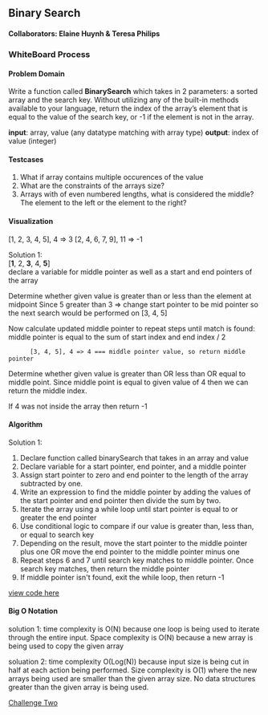 ## Binary Search

#### Collaborators: Elaine Huynh & Teresa Philips

### WhiteBoard Process

#### Problem Domain

Write a function called **BinarySearch** which takes in 2 parameters: a sorted array and the search key. Without utilizing any of the built-in methods available to your language, return the index of the array’s element that is equal to the value of the search key, or -1 if the element is not in the array.

  **input**: array, value (any datatype matching with array type)
  **output**: index of value (integer)

#### Testcases
  1. What if array contains multiple occurences of the value
  2. What are the constraints of the arrays size?
  3. Arrays with of even numbered lengths, what is considered the middle? The element to the left or the element to the right?

#### Visualization
  [1, 2, 3, 4, 5], 4 => 3         [2, 4, 6, 7, 9], 11 => -1

  Solution 1:
  <br>
  [**1**, 2, **3**, 4, **5**]
  <br>
  declare a variable for middle pointer as well as a start and end pointers of the array

  Determine whether given value is greater than or less than the element at midpoint
  Since 5 greater than 3 => change start pointer to be mid pointer so the next search would be performed on [3, 4, 5]

  Now calculate updated middle pointer to repeat steps until match is found:
  middle pointer is equal to the sum of start index and end index / 2


          [3, 4, 5], 4 => 4 === middle pointer value, so return middle pointer
  Determine whether given value is greater than OR less than OR equal to middle point. Since middle point is equal to given value of 4 then we can return the middle index.

  If 4 was not inside the array then return -1

#### Algorithm
Solution 1:
  1. Declare function called binarySearch that takes in an array and value
  2. Declare variable for a start pointer, end pointer, and a middle pointer
  3. Assign start pointer to zero and end pointer to the length of the array subtracted by one.
  4. Write an expression to find the middle pointer by adding the values of the start pointer and end pointer then divide the sum by two.
  5. Iterate the array using a while loop until start pointer is equal to or greater the end pointer
  6. Use conditional logic to compare if our value is greater than, less than, or equal to search key
  7. Depending on the result, move the start pointer to the middle pointer plus one OR move the end pointer to the middle pointer minus one
  8. Repeat steps 6 and 7 until search key matches to middle pointer. Once search key matches, then return the middle pointer
  9. If middle pointer isn't found, exit the while loop, then return -1

  [view code here](./binarySearch.js)


#### Big O Notation
solution 1: time complexity is O(N) because one loop is being used to iterate through the entire input. Space complexity is O(N) because a new array is being used to copy the given array

soluation 2: time complexity O(Log(N)) because input size is being cut in half at each action being performed. Size complexity is O(1) where the new arrays being used are smaller than the given array size. No data structures greater than the given array is being used.

[Challenge Two](https://firebasestorage.googleapis.com/v0/b/remo-conference.appspot.com/o/Event%2FChatMedia%2Fjie6qqcf59o%2F9_20_22%20Challenge%20Two.png?alt=media&token=07b66403-f48a-42cb-817b-1b4793848529)
